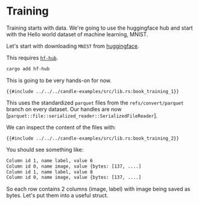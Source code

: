 # Training


Training starts with data. We're going to use the huggingface hub and 
start with the Hello world dataset of machine learning, MNIST.

Let's start with downloading `MNIST` from [huggingface](https://huggingface.co/datasets/mnist).

This requires [`hf-hub`](https://github.com/huggingface/hf-hub).
```bash
cargo add hf-hub
```

This is going to be very hands-on for now.

```rust,ignore
{{#include ../../../candle-examples/src/lib.rs:book_training_1}}
```

This uses the standardized `parquet` files from the `refs/convert/parquet` branch on every dataset.
Our handles are now [`parquet::file::serialized_reader::SerializedFileReader`].

We can inspect the content of the files with:

```rust,ignore
{{#include ../../../candle-examples/src/lib.rs:book_training_2}}
```

You should see something like:

```bash
Column id 1, name label, value 6
Column id 0, name image, value {bytes: [137, ....]
Column id 1, name label, value 8
Column id 0, name image, value {bytes: [137, ....]
```

So each row contains 2 columns (image, label) with image being saved as bytes.
Let's put them into a useful struct.
